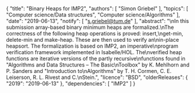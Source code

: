 {
    "title": "Binary Heaps for IMP2",
    "authors": [
        "Simon Griebel"
    ],
    "topics": [
        "Computer science/Data structures",
        "Computer science/Algorithms"
    ],
    "date": "2019-06-13",
    "notify": [
        "s.griebel@tum.de"
    ],
    "abstract": "\nIn this submission array-based binary minimum heaps are formalized.\nThe correctness of the following heap operations is proved: insert,\nget-min, delete-min and make-heap. These are then used to verify an\nin-place heapsort. The formalization is based on IMP2, an imperative\nprogram verification framework implemented in Isabelle/HOL. The\nverified heap functions are iterative versions of the partly recursive\nfunctions found in \"Algorithms and Data Structures – The Basic\nToolbox\" by K. Mehlhorn and P. Sanders and \"Introduction to\nAlgorithms\" by T. H. Cormen, C. E. Leiserson, R. L. Rivest and C.\nStein.",
    "licence": "BSD",
    "olderReleases": {
        "2019": "2019-06-13"
    },
    "dependencies": [
        "IMP2"
    ]
}